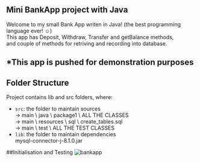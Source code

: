 ## Mini BankApp project with Java

Welcome to my small Bank App writen in Java! (the best programming language ever! ☺)
<br>
This app has Deposit, Withdraw, Transfer and getBalance methods, <br>
and couple of methods for retriving and recording into database.

## *This app is pushed for demonstration purposes

## Folder Structure

Project contains lib and src folders, where:

- `src`: the folder to maintain sources <br>
  -> main \ java \ package1 \ ALL THE CLASSES <br>
  -> main \ resources \ sql \ create_tables.sql <br>
  -> main \ test \ ALL THE TEST CLASSES
- `lib`: the folder to maintain dependencies <br>
  mysql-connector-j-8.1.0.jar

##Initialisation and Testing
![bankapp](https://github.com/DataBora/bank-app-java/assets/94956337/567cbccc-5f69-4541-9c8a-ec444d1dcf80)
